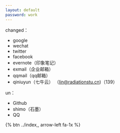 ```yaml
---
layout: default
password: work
---
```



changed：

* google
* wechat
* twitter
* facebook
* evernote（印象笔记）
* exmail（企业邮箱）
* qqmail（qq邮箱）
* qiniuyun（七牛云）
 （lin@radiationstu.cn)（139）


un：
* Github
* shimo（石墨）
* QQ


{% btn ../index,, arrow-left fa-1x %}

